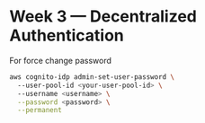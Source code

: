 # Week 3 — Decentralized Authentication

For force change password    
```sh
aws cognito-idp admin-set-user-password \    
  --user-pool-id <your-user-pool-id> \    
  --username <username> \
  --password <password> \
  --permanent   
```
